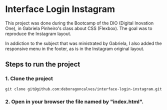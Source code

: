# Interface Login Instagram

This project was done during the Bootcamp of the DIO (Digital Inovation One), in Gabriela Pinheiro's class about CSS (Flexbox). The goal was to reproduce the Instagram layout.

In addiction to the subject that was ministrated by Gabriela, I also added the responsive menu in the footer, as is in the lnstagram original layout.

## Steps to run the project

### 1. Clone the project

    git clone git@github.com:deboragoncalves/interface-login-instagram.git

### 2. Open in your browser the file named by "index.html".
